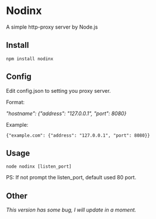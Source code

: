 # Nodinx

A simple http-proxy server by Node.js

## Install

```
npm install nodinx
```

## Config

Edit config.json to setting you proxy server.

Format:

*"hostname": {"address": "127.0.0.1", "port": 8080}*

Example:

```
{"example.com": {"address": "127.0.0.1", "port": 8080}}
```

## Usage

```
node nodinx [listen_port]
```

PS: If not prompt the listen_port, default used 80 port.

## Other

*This version has some bug, I will update in a moment.*